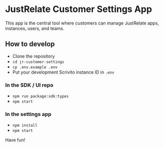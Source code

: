 # JustRelate Customer Settings App

This app is the central tool where customers can manage JustRelate apps, instances, users, and teams.

## How to develop

- Clone the repository
- `cd jr-customer-settings`
- `cp .env.example .env`
- Put your development Scrivito instance ID in `.env`

### In the SDK / UI repo
- `npm run package:sdk:types`
- `npm start`

### In the settings app
- `npm install`
- `npm start`

Have fun!
